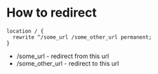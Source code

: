 # How to redirect

```nginx
location / {
  rewrite ^/some_url /some_other_url permanent;
}
```

- /some_url - redirect from this url
- /some_other_url - redirect to this url
